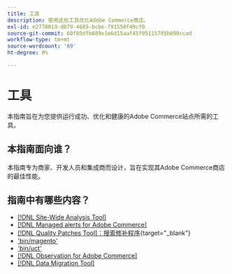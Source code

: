 ```yaml
---
title: 工具
description: 使用这些工具优化Adobe Commerce商店。
exl-id: e2770019-d879-4685-bcbe-791550f49cf0
source-git-commit: 60f85dfb889e1e6d15aaf45f95115705b090ccad
workflow-type: tm+mt
source-wordcount: '69'
ht-degree: 0%

---
```


# 工具

本指南旨在为您提供运行成功、优化和健康的Adobe Commerce站点所需的工具。

## 本指南面向谁？

本指南专为商家、开发人员和集成商而设计，旨在实现其Adobe Commerce商店的最佳性能。

## 指南中有哪些内容？

* [[!DNL Site-Wide Analysis Tool]](../tools/site-wide-analysis-tool/intro.md)
* [[!DNL Managed alerts for Adobe Commerce]](../tools/managed-alerts-for-adobe-commerce/managed-alerts-for-magento-commerce.md)
* [[!DNL Quality Patches Tool]：搜索修补程序](https://experienceleague.adobe.com/tools/commerce-quality-patches/index.html){target="_blank"}
* [&#39;bin/magento&#39;](reference/commerce-on-premises.md)
* [&#39;bin/uct&#39;](reference/commerce-on-premises.md)
* [[!DNL Observation for Adobe Commerce]](../tools/observation-for-adobe-commerce/intro.md)
* [[!DNL Data Migration Tool]](data-migration-tool/how-migration-works.md)
